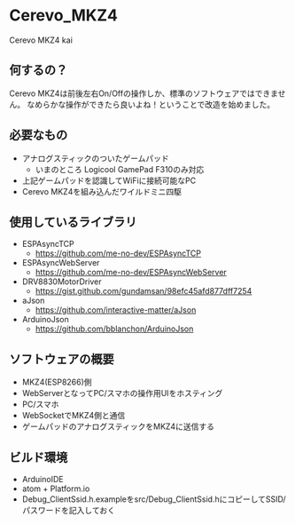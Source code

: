 # Cerevo_MKZ4
Cerevo MKZ4 kai


## 何するの？

Cerevo MKZ4は前後左右On/Offの操作しか、標準のソフトウェアではできません。
なめらかな操作ができたら良いよね！ということで改造を始めました。

## 必要なもの

- アナログスティックのついたゲームパッド
  - いまのところ Logicool GamePad F310のみ対応
- 上記ゲームパッドを認識してWiFiに接続可能なPC
- Cerevo MKZ4を組み込んだワイルドミニ四駆

## 使用しているライブラリ

- ESPAsyncTCP
  - https://github.com/me-no-dev/ESPAsyncTCP
- ESPAsyncWebServer
  - https://github.com/me-no-dev/ESPAsyncWebServer
- DRV8830MotorDriver
  - https://gist.github.com/gundamsan/98efc45afd877dff7254
- aJson
  - https://github.com/interactive-matter/aJson
- ArduinoJson
  - https://github.com/bblanchon/ArduinoJson

## ソフトウェアの概要

- MKZ4(ESP8266)側
 - WebServerとなってPC/スマホの操作用UIをホスティング
- PC/スマホ
 - WebSocketでMKZ4側と通信
 - ゲームパッドのアナログスティックをMKZ4に送信する

## ビルド環境
- ArduinoIDE
- atom + Platform.io
- Debug_ClientSsid.h.exampleをsrc/Debug_ClientSsid.hにコピーしてSSID/パスワードを記入しておく

